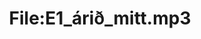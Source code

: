 ---
title: File:E1_árið_mitt.mp3
recording of: árið mitt
reading speed: slow
speaker: E
license: CC0
---